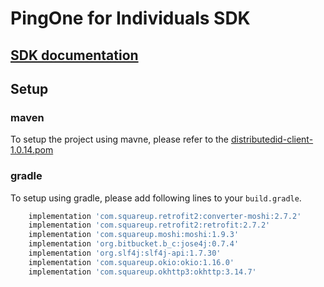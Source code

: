 # PingOne for Individuals SDK

## [SDK documentation](https://apidocs.pingidentity.com/pingone/native-sdks/v1/api/#pingone-shocard-server-sdk)

## Setup

### maven
To setup the project using mavne, please refer to the [distributedid-client-1.0.14.pom](distributedid-client-1.0.14.pom)

### gradle
To setup using gradle, please add following lines to your `build.gradle`.

```gradle
    implementation 'com.squareup.retrofit2:converter-moshi:2.7.2'
    implementation 'com.squareup.retrofit2:retrofit:2.7.2'
    implementation 'com.squareup.moshi:moshi:1.9.3'
    implementation 'org.bitbucket.b_c:jose4j:0.7.4'
    implementation 'org.slf4j:slf4j-api:1.7.30'
    implementation 'com.squareup.okio:okio:1.16.0'
    implementation 'com.squareup.okhttp3:okhttp:3.14.7'
```
